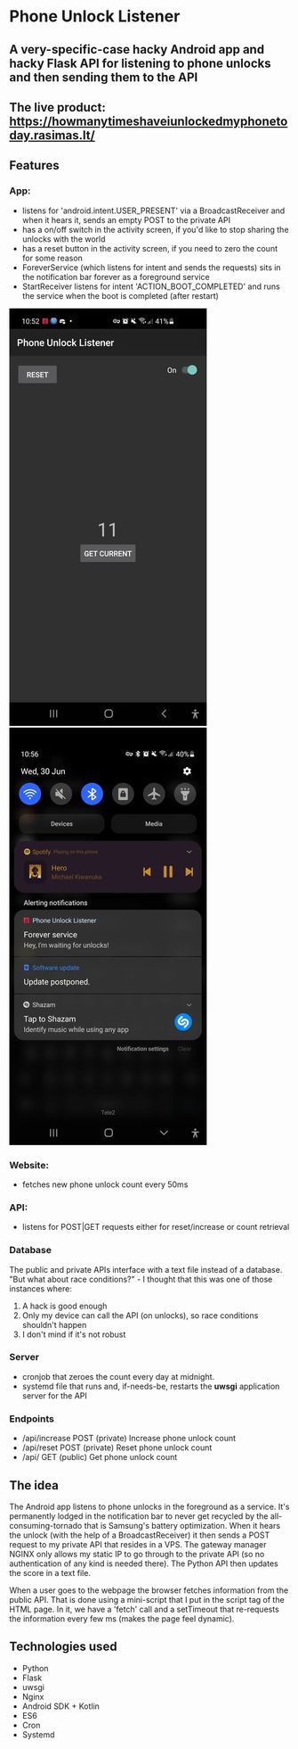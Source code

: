 # Phone Unlock Listener

## A very-specific-case hacky Android app and hacky Flask API for listening to phone unlocks and then sending them to the API

## The live product: https://howmanytimeshaveiunlockedmyphonetoday.rasimas.lt/

## Features
### App:
- listens for 'android.intent.USER_PRESENT' via a BroadcastReceiver and when it hears it, sends an empty POST to the private API
- has a on/off switch in the activity screen, if you'd like to stop sharing the unlocks with the world
- has a reset button in the activity screen, if you need to zero the count for some reason
- ForeverService (which listens for intent and sends the requests) sits in the notification bar forever as a foreground service
- StartReceiver listens for intent 'ACTION_BOOT_COMPLETED' and runs the service when the boot is completed (after restart)

![Screenshot](docs/images/main.jpg)
![Screenshot](docs/images/notifications.jpg)

### Website:
- fetches new phone unlock count every 50ms
### API:
- listens for POST|GET requests either for reset/increase or count retrieval

### Database

The public and private APIs interface with a text file instead of a database. "But what about race conditions?" - I thought that this was one of those instances where:
1. A hack is good enough
2. Only my device can call the API (on unlocks), so race conditions shouldn't happen
3. I don't mind if it's not robust

### Server

- cronjob that zeroes the count every day at midnight.
- systemd file that runs and, if-needs-be, restarts the **uwsgi** application server for the API

### Endpoints
- /api/increase POST (private) Increase phone unlock count
- /api/reset POST (private) Reset phone unlock count
- /api/ GET (public) Get phone unlock count

## The idea
The Android app listens to phone unlocks in the foreground as a service. It's permanently lodged in the notification bar to never get recycled by the all-consuming-tornado that is Samsung's battery optimization. When it hears the unlock (with the help of a BroadcastReceiver) it then sends a POST request to my private API that resides in a VPS. The gateway manager NGINX only allows my static IP to go through to the private API (so no authentication of any kind is needed there). The Python API then updates the score in a text file.

When a user goes to the webpage the browser fetches information from the public API. That is done using a mini-script that I put in the script tag of the HTML page. In it, we have a 'fetch' call and a setTimeout that re-requests the information every few ms (makes the page feel dynamic).

## Technologies used
- Python
- Flask
- uwsgi
- Nginx
- Android SDK + Kotlin
- ES6
- Cron
- Systemd

